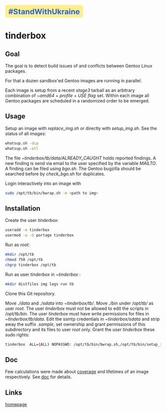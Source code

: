 [![StandWithUkraine](https://raw.githubusercontent.com/vshymanskyy/StandWithUkraine/main/badges/StandWithUkraine.svg)](https://github.com/vshymanskyy/StandWithUkraine/blob/main/docs/README.md)

# tinderbox

## Goal

The goal is to detect build issues of and conflicts between Gentoo Linux packages.

For that a dozen sandbox'ed Gentoo images are running in parallel.

Each image is setup from a recent _stage3_ tarball as an arbitrary combination of _~amd64_ + _profile_ + _USE flag_ set.
Within each image all Gentoo packages are scheduled in a randomized order to be emerged.

## Usage

Setup an image with _replace_img.sh_ or directly with _setup_img.sh_.
See the status of all images:

```bash
whatsup.sh -dcp
whatsup.sh -otl
```

The file _~tinderbox/tb/data/ALREADY_CAUGHT_ holds reported findings.
A new finding is send via email to the user specified by the variable _MAILTO_.
A finding can be filed using _bgo.sh_.
The Gentoo bugzilla should be searched before by _check_bgo.sh_ for duplicates.

Login interactively into an image with

```bash
sudo /opt/tb/bin/bwrap.sh -m <path to img>
```

## Installation

Create the user _tinderbox_:

```bash
useradd -m tinderbox
usermod -a -G portage tinderbox
```

Run as _root_:

```bash
mkdir /opt/tb
chmod 750 /opt/tb
chgrp tinderbox /opt/tb
```

Run as user _tinderbox_ in _~tinderbox_ :

```bash
mkdir distfiles img logs run tb
```

Clone this Git repository.

Move _./data_ and _./sdata_ into _~tinderbox/tb/_.
Move _./bin_ under _/opt/tb/_ as user _root_.
The user _tinderbox_ must not be allowed to edit the scripts in _/opt/tb/bin_.
The user _tinderbox_ must have write permissions for files in _~tinderbox/tb/data_.
Edit the ssmtp credentials in _~tinderbox/sdata_ and strip away the suffix _.sample_,
set ownership and grant permissions of this subdirectory and its files to user _root_ only.
Grant the user _tinderbox_ these sudo rights:

```bash
tinderbox  ALL=(ALL) NOPASSWD: /opt/tb/bin/bwrap.sh,/opt/tb/bin/setup_img.sh,/opt/tb/bin/house_keeping.sh
```

## Doc

Few calculations were made about [coverage](./doc/coverage.ods) and lifetimes of an image respectively.
See [doc](./doc) for details.

## Links

[homepage](https://www.zwiebeltoralf.de/tinderbox.html)
